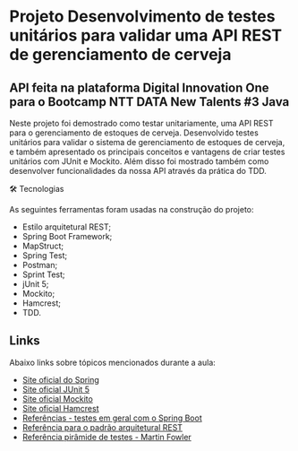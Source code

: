 # Projeto Desenvolvimento de testes unitários para validar uma API REST de gerenciamento de cerveja

## API feita na plataforma Digital Innovation One para o Bootcamp NTT DATA New Talents #3 Java

Neste projeto foi demostrado como testar unitariamente, uma API REST para o gerenciamento de estoques de cerveja. 
Desenvolvido testes unitários para validar o sistema de gerenciamento de estoques de cerveja, e também apresentado os principais conceitos e vantagens de criar testes unitários
com JUnit e Mockito. Além disso foi mostrado também como desenvolver funcionalidades da nossa API através da prática do TDD.

🛠 Tecnologias

As seguintes ferramentas foram usadas na construção do projeto:

- Estilo arquitetural REST;
- Spring Boot Framework;
- MapStruct;
- Spring Test;
- Postman;
- Sprint Test;
- jUnit 5;
- Mockito;
- Hamcrest;
- TDD.

## Links

Abaixo links sobre tópicos mencionados durante a aula:

* [Site oficial do Spring](https://spring.io/)
* [Site oficial JUnit 5](https://junit.org/junit5/docs/current/user-guide/)
* [Site oficial Mockito](https://site.mockito.org/)
* [Site oficial Hamcrest](http://hamcrest.org/JavaHamcrest/)
* [Referências - testes em geral com o Spring Boot](https://www.baeldung.com/spring-boot-testing)
* [Referência para o padrão arquitetural REST](https://restfulapi.net/)
* [Referência pirâmide de testes - Martin Fowler](https://martinfowler.com/articles/practical-test-pyramid.html#TheImportanceOftestAutomation)
